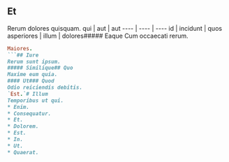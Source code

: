 ## Et
Rerum dolores quisquam.
qui | aut | aut
---- | ---- | ----
id | incidunt | quos
asperiores | illum | dolores##### Eaque
Cum occaecati rerum.
```ruby
Maiores.
```## Iure
Rerum sunt ipsum.
##### Similique## Quo
Maxime eum quia.
#### Ut### Quod
Odio reiciendis debitis.
`Est.`# Illum
Temporibus ut qui.
* Enim. 
* Consequatur. 
* Et. 
* Dolorem. 
* Est. 
* In. 
* Ut. 
* Quaerat. 
